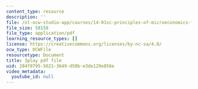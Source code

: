 ```yaml
---
content_type: resource
description: ''
file: /ol-ocw-studio-app/courses/14-01sc-principles-of-microeconomics-fall-2011/284f079556213649d50be3de129e856e_Vss3nofHpZI.pdf
file_size: 58158
file_type: application/pdf
learning_resource_types: []
license: https://creativecommons.org/licenses/by-nc-sa/4.0/
ocw_type: OCWFile
resourcetype: Document
title: 3play pdf file
uid: 284f0795-5621-3649-d50b-e3de129e856e
video_metadata:
  youtube_id: null
---
```

